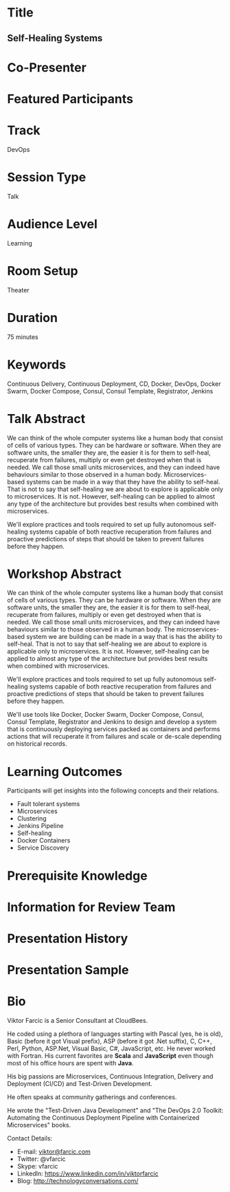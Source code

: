 Title
=====

Self-Healing Systems
--------------------

Co-Presenter
============

Featured Participants
=====================

Track
=====

DevOps

Session Type
============

Talk

Audience Level
==============

Learning

Room Setup
==========

Theater

Duration
========

75 minutes

Keywords
========

Continuous Delivery, Continuous Deployment, CD, Docker, DevOps, Docker Swarm, Docker Compose, Consul, Consul Template, Registrator, Jenkins

Talk Abstract
=============

We can think of the whole computer systems like a human body that consist of cells of various types. They can be hardware or software. When they are software units, the smaller they are, the easier it is for them to self-heal, recuperate from failures, multiply or even get destroyed when that is needed. We call those small units microservices, and they can indeed have behaviours similar to those observed in a human body.  Microservices-based systems can be made in a way that they have the ability to self-heal. That is not to say that self-healing we are about to explore is applicable only to microservices. It is not. However, self-healing can be applied to almost any type of the architecture but provides best results when combined with microservices.

We'll explore practices and tools required to set up fully autonomous self-healing systems capable of both reactive recuperation from failures and proactive predictions of steps that should be taken to prevent failures before they happen.

Workshop Abstract
=================

We can think of the whole computer systems like a human body that consist of cells of various types. They can be hardware or software. When they are software units, the smaller they are, the easier it is for them to self-heal, recuperate from failures, multiply or even get destroyed when that is needed. We call those small units microservices, and they can indeed have behaviours similar to those observed in a human body.  The microservices-based system we are building can be made in a way that is has the ability to self-heal. That is not to say that self-healing we are about to explore is applicable only to microservices. It is not. However, self-healing can be applied to almost any type of the architecture but provides best results when combined with microservices.

We'll explore practices and tools required to set up fully autonomous self-healing systems capable of both reactive recuperation from failures and proactive predictions of steps that should be taken to prevent failures before they happen.

We'll use tools like Docker, Docker Swarm, Docker Compose, Consul, Consul Template, Registrator and Jenkins to design and develop a system that is continuously deploying services packed as containers and performs actions that will recuperate it from failures and scale or de-scale depending on historical records.

Learning Outcomes
=================

Participants will get insights into the following concepts and their relations.

* Fault tolerant systems
* Microservices
* Clustering
* Jenkins Pipeline
* Self-healing
* Docker Containers
* Service Discovery

Prerequisite Knowledge
======================

Information for Review Team
===========================

Presentation History
====================

Presentation Sample
===================

Bio
===

Viktor Farcic is a Senior Consultant at CloudBees.

He coded using a plethora of languages starting with Pascal (yes, he is old), Basic (before it got Visual prefix), ASP (before it got .Net suffix), C, C++, Perl, Python, ASP.Net, Visual Basic, C#, JavaScript, etc. He never worked with Fortran. His current favorites are **Scala** and **JavaScript** even though most of his office hours are spent with **Java**.

His big passions are Microservices, Continuous Integration, Delivery and Deployment (CI/CD) and Test-Driven Development.

He often speaks at community gatherings and conferences.

He wrote the "Test-Driven Java Development" and "The DevOps 2.0 Toolkit: Automating the Continuous Deployment Pipeline with Containerized Microservices" books.

Contact Details:

* E-mail: viktor@farcic.com
* Twitter: @vfarcic
* Skype: vfarcic
* LinkedIn: https://www.linkedin.com/in/viktorfarcic
* Blog: http://technologyconversations.com/